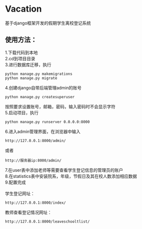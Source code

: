 # Vacation
基于django框架开发的假期学生离校登记系统<br/>

## 使用方法：</br>
1.下载代码到本地</br>
2.cd到项目目录</br>
3.进行数据库迁移，执行</br>
```
python manage.py makemigrations
python manage.py migrate
```
4.创建django自带后端管理admin的账号</br>
```
python manage.py createsuperuser
```
按照要求设置账号，邮箱，密码，输入密码时不会显示字符</br>
5.启动项目，执行</br>
```
python manage.py runserver 0.0.0.0:8000
```
6.进入admin管理界面，在浏览器中输入
```
http://127.0.0.1:8000/admin/
```
或者</br>
```
http://服务器ip:8000/admin/
```
7.在user表中添加老师等需要查看学生登记信息的管理员的账户</br>
8.在statistics表中安装院系，年级，节假日及其在校人数添加相应数据</br>
9.配置完成</br>
</br>
学生登记网址：</br>
```
http://127.0.0.1:8000/index/
```
教师查看登记情况网址：</br>
```
http://127.0.0.1:8000/leaveschooltlist/
```
